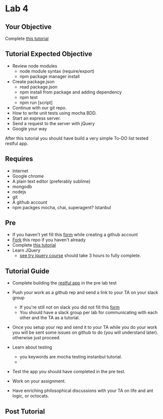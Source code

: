 # Lab 4

## Your Objective

Complete [this tutorial][express-rest]

## Tutorial Expected Objective

- Review node modules
    - node module syntax (require/export)
    - npm package manager install
- Create package.json
    - read package.json
    - npm install from package and adding dependency
    - npm test
    - npm run [script]
- Continue with our git repo.
- How to write unit tests using mocha BDD.
- Start an express server.
- Send a request to the server with jQuery
- Google your way

After this tutorial you should have build a very simple To-DO list tested restful app.

## Requires

- Internet
- Google chrome
- A plain text editor (preferably sublime)
- mongodb
- nodejs
- git
- A github account
- npm packges mocha, chai, superagent? Istanbul

## Pre

- If you haven't yet fill this [form][student-form] while creating a github account
- [Fork][fork] this repo if you haven't already
- Complete [this tutorial][express-rest]
- Learn JQuery
  -  [see try jquery course](http://try.jquery.com/) should take 3 hours to fully complete.

## Tutorial Guide

- Complete building the [restful app][express-rest] in the pre lab test
- Push your work as a github rep and send a link to your TA on your slack group
    - If you're still not on slack you did not fill this [form][student-form]
    - You should have a slack group per lab for communicating with each other and the TA as a tutorial.

- Once you setup your rep and send it to your TA while you do your work you will be sent some issues on github to do (you will understand later). otherwise just proceed.

- Learn about testing
    + you keywords are mocha testing instanbul tutorial.
    + 
- Test the app you should have completed in the pre test.
- Work on your assignment.
- Have enriching philosophical discussions with your TA on life and ant logic, or octocats.

## Post Tutorial




[student-form]: https://docs.google.com/forms/d/1p2NTsF4bZSSeTwakwAbNJaePHwL1VmSQMR0GESy7j2A/viewform
[fork]: https://help.github.com/articles/fork-a-repo/
[sync]: https://help.github.com/articles/syncing-a-fork/
[pull-request]: https://help.github.com/articles/using-pull-requests/
[express-rest]: http://cwbuecheler.com/web/tutorials/2014/restful-web-app-node-express-mongodb/
